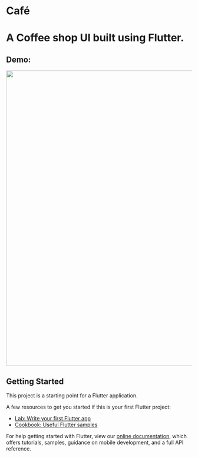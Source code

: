# Café
# A Coffee shop UI built using Flutter.

## Demo:
<p align="center">
  <img src="https://user-images.githubusercontent.com/65482596/171813498-5028a418-70b6-48f8-8041-73c5c6cd8783.gif" width="800" />
</p>



## Getting Started

This project is a starting point for a Flutter application.

A few resources to get you started if this is your first Flutter project:

- [Lab: Write your first Flutter app](https://flutter.dev/docs/get-started/codelab)
- [Cookbook: Useful Flutter samples](https://flutter.dev/docs/cookbook)

For help getting started with Flutter, view our
[online documentation](https://flutter.dev/docs), which offers tutorials,
samples, guidance on mobile development, and a full API reference.

